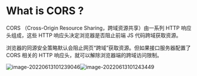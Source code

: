 # What is  CORS ?

CORS （Cross-Origin Resource Sharing，跨域资源共享）由一系列 HTTP 响应头组成，这些 HTTP 响应头决定浏览器是否阻止前端 JS 代码跨域获取资源。

浏览器的同源安全策略默认会阻止网页“跨域”获取资源。但如果接口服务器配置了 CORS 相关的 HTTP 响应头，就可以解除浏览器端的跨域访问限制。



![image-20220613101239046](C:/Users/Administrator.DESKTOP-E0KTJ20/AppData/Roaming/Typora/typora-user-images/image-20220613101239046.png)![image-20220613101243449](C:/Users/Administrator.DESKTOP-E0KTJ20/AppData/Roaming/Typora/typora-user-images/image-20220613101243449.png)
